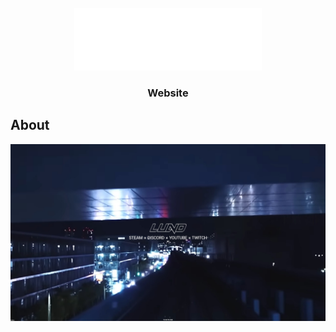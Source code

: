 <br />
<div align="center">
  <a href="https://lund.wtf/">
    <img src="Images/Lund(Tarrget_OI).png" alt="Logo" width="300" height="100">
  </a>

  <h3 align="center">Website</h3>
</div>

<!-- ABOUT THE PROJECT -->
## About

[![Product Name Screen Shot][product-screenshot]](https://i.imgur.com/0X6R2i7.jpg)

<!-- MARKDOWN LINKS & IMAGES -->
[product-screenshot]: Images/screenshot.jpg
